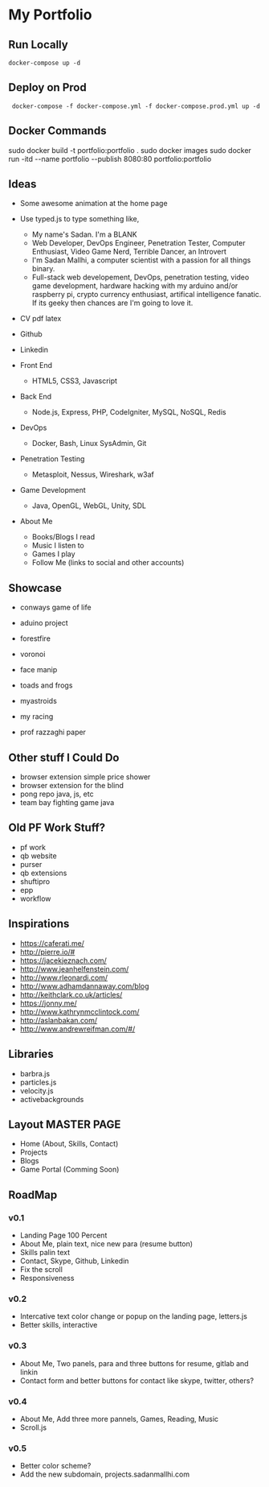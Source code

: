 # My Portfolio

## Run Locally
`docker-compose up -d`

## Deploy on Prod
` docker-compose -f docker-compose.yml -f docker-compose.prod.yml up -d`

## Docker Commands
sudo docker build -t portfolio:portfolio .
sudo docker images
sudo docker run -itd --name portfolio --publish 8080:80 portfolio:portfolio

## Ideas 
  - Some awesome animation at the home page
  - Use typed.js to type something like,
	  - My name's Sadan. I'm a BLANK
	  - Web Developer, DevOps Engineer, Penetration Tester, Computer Enthusiast, Video Game Nerd, Terrible Dancer, an Introvert
    - I'm Sadan Mallhi, a computer scientist with a passion for all things binary. 
    - Full-stack web developement, DevOps, penetration testing, video game development, hardware hacking with my arduino and/or raspberry pi, crypto currency enthusiast, artifical intelligence fanatic. If its geeky then chances are I'm going to love it.

  - CV pdf latex
  - Github
  - Linkedin

  - Front End
    - HTML5, CSS3, Javascript

  - Back End
    - Node.js, Express, PHP, CodeIgniter, MySQL, NoSQL, Redis

  - DevOps
    - Docker, Bash, Linux SysAdmin, Git 

  - Penetration Testing
    - Metasploit, Nessus, Wireshark, w3af

  - Game Development
    - Java, OpenGL, WebGL, Unity, SDL

  - About Me
    - Books/Blogs I read
    - Music I listen to
    - Games I play
    - Follow Me (links to social and other accounts)

## Showcase
  - conways game of life
  - aduino project
  - forestfire
  - voronoi
  - face manip

  - toads and frogs
  - myastroids
  - my racing

  - prof razzaghi paper

## Other stuff I Could Do 
  - browser extension simple price shower
  - browser extension for the blind
  - pong repo java, js, etc
  - team bay fighting game java

## Old PF Work Stuff?
  - pf work
  - qb website
  - purser
  - qb extensions
  - shuftipro
  - epp
  - workflow

## Inspirations
  - https://caferati.me/
  - http://pierre.io/#
  - https://jacekjeznach.com/
  - http://www.jeanhelfenstein.com/
  - http://www.rleonardi.com/
  - http://www.adhamdannaway.com/blog
  - http://keithclark.co.uk/articles/
  - https://jonny.me/
  - http://www.kathrynmcclintock.com/
  - http://aslanbakan.com/
  - http://www.andrewreifman.com/#/

## Libraries
  - barbra.js
  - particles.js
  - velocity.js
  - activebackgrounds

## Layout MASTER PAGE
  - Home (About, Skills, Contact)
  - Projects
  - Blogs
  - Game Portal (Comming Soon)

## RoadMap

### v0.1
  - Landing Page 100 Percent 
  - About Me, plain text, nice new para (resume button)
  - Skills palin text
  - Contact, Skype, Github, Linkedin
  - Fix the scroll
  - Responsiveness

### v0.2
  - Intercative text color change or popup on the landing page, letters.js
  - Better skills, interactive

### v0.3
  - About Me, Two panels, para and three buttons for resume, gitlab and linkin
  - Contact form and better buttons for contact like skype, twitter, others?

### v0.4
  - About Me, Add three more pannels, Games, Reading, Music
  - Scroll.js

### v0.5
  - Better color scheme?
  - Add the new subdomain, projects.sadanmallhi.com

